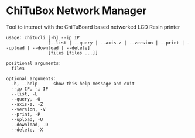 # ChiTuBox Network Manager

Tool to interact with the ChiTuBoard based networked LCD Resin printer

```
usage: chitucli [-h] --ip IP
                [--list | --query | --axis-z | --version | --print | --upload | --download | --delete]
                [files [files ...]]

positional arguments:
  files

optional arguments:
  -h, --help      show this help message and exit
  --ip IP, -i IP
  --list, -L
  --query, -Q
  --axis-z, -Z
  --version, -V
  --print, -P
  --upload, -U
  --download, -D
  --delete, -X
```
